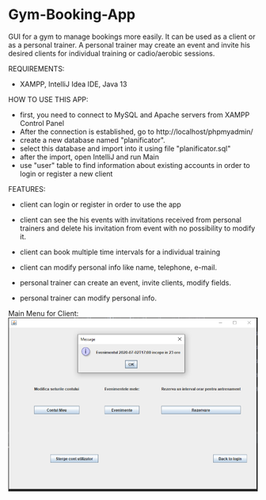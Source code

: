 # Gym-Booking-App
GUI for a gym to manage bookings more easily. It can be used as a client or as a personal trainer. A personal trainer may create an event and invite his desired clients for
individual training or cadio/aerobic sessions.

REQUIREMENTS: 
- XAMPP, IntelliJ Idea IDE, Java 13

HOW TO USE THIS APP:
- first, you need to connect to MySQL and Apache servers from XAMPP Control Panel
- After the connection is established, go to http://localhost/phpmyadmin/
- create a new database named "planificator".
- select this database and import into it using file "planificator.sql"
- after the import, open IntelliJ and run Main
- use "user" table to find information about existing accounts in order to login or register a new client 

FEATURES:
- client can login or register in order to use the app
- client can see the his events with invitations received from personal trainers and delete his invitation from event with no possibility to modify it.
- client can book multiple time intervals for a individual training
- client can modify personal info like name, telephone, e-mail.

- personal trainer can create an event, invite clients, modify fields.
- personal trainer can modify personal info.

Main Menu for Client:
![Main Menu for Client](https://github.com/red-cormorant/Gym-Booking-App/blob/master/screenshots/main_menu_for_client.PNG)
